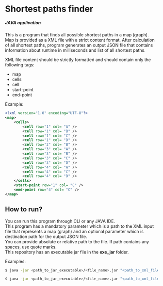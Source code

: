 # Shortest paths finder
##### *JAVA application*

This is a program that finds all possible shortest paths in a map (graph). 
Map is provided as a XML file with a strict content format. After calculation of all shortest paths, program generates an output JSON file that contains information about runtime in milliseconds and list of all shortest paths.

XML file content should be strictly formatted and should contain only the following tags:
- map
- cells
- cell
- start-point
- end-point

Example:
```xml
<?xml version="1.0" encoding="UTF-8"?>
<map>
	<cells>
		<cell row="1" col= "A" />
		<cell row="1" col= "B" />
		<cell row="1" col= "C" />
		<cell row="1" col= "D" />
		<cell row="2" col= "B" />
		<cell row="3" col= "A" />
		<cell row="3" col= "B" />
		<cell row="3" col= "C" />
		<cell row="3" col= "D" />		
		<cell row="4" col= "A" />
		<cell row="4" col= "C" />
		<cell row="4" col= "D" />		
	</cells>	
	<start-point row="1" col= "C" />
	<end-point row="4" col= "C" />
</map>
```

## How to run?

You can run this program through CLI or any JAVA IDE.  
This program has a mandatory parameter which is a path to the XML input file that represents a map (graph) and an optional parameter which is destination path for the output JSON file.  
You can provide absolute or relative path to the file. If path contains any spaces, use quote marks.  
This repository has an executable jar file in the **exe_jar** folder.

Examples:
```sh
$ java -jar <path_to_jar_executable>/<file_name>.jar "<path_to_xml_file/<file_name>.xml" "<destination_path_for_output_file>"
```

```sh
$ java -jar <path_to_jar_executable>/<file_name>.jar "<path_to_xml_file/<file_name>.xml"
```

